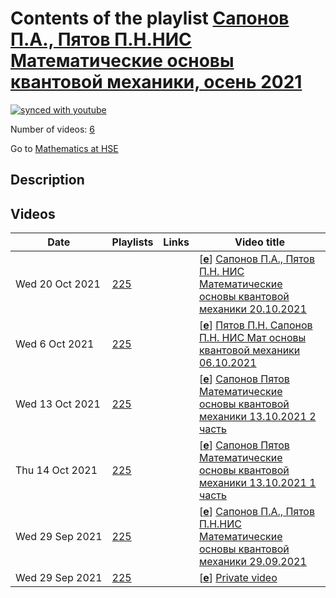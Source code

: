 # Contents of the playlist [Сапонов П.А., Пятов П.Н.НИС Математические основы квантовой механики, осень 2021](https://www.youtube.com/playlist?list=PLq3E5oubNNoD165LM_iwAMgEVq4_Fc1WE)

[![synced with youtube](https://img.shields.io/github/last-commit/mathphysschool/mathphysschool.github.io/autoupdate1?label=synced%20with%20youtube)](#)

Number of videos: [6](#videos)

Go to [Mathematics at HSE](../README.md)

## Description



## Videos

|Date|Playlists|Links|Video title|
|---|---|---|---|
| Wed&nbsp;20&nbsp;Oct&nbsp;2021 | [225](../playlists/225 "Сапонов П.А., Пятов П.Н.НИС Математические основы квантовой механики, осень 2021") |  | [[**e**](https://studio.youtube.com/video/SG8dmPKUCrE/edit "Edit")] [Сапонов П.А., Пятов П.Н. НИС Математические основы квантовой механики 20.10.2021](https://www.youtube.com/watch?v=SG8dmPKUCrE&list=PLq3E5oubNNoD165LM_iwAMgEVq4_Fc1WE) |
| Wed&nbsp;6&nbsp;Oct&nbsp;2021 | [225](../playlists/225 "Сапонов П.А., Пятов П.Н.НИС Математические основы квантовой механики, осень 2021") |  | [[**e**](https://studio.youtube.com/video/soYS2QCt1M0/edit "Edit")] [Пятов П.Н. Сапонов П.Н. НИС Мат основы квантовой механики 06.10.2021](https://www.youtube.com/watch?v=soYS2QCt1M0&list=PLq3E5oubNNoD165LM_iwAMgEVq4_Fc1WE) |
| Wed&nbsp;13&nbsp;Oct&nbsp;2021 | [225](../playlists/225 "Сапонов П.А., Пятов П.Н.НИС Математические основы квантовой механики, осень 2021") |  | [[**e**](https://studio.youtube.com/video/eHL8p_SfliU/edit "Edit")] [Сапонов Пятов Математические основы квантовой механики 13.10.2021 2 часть](https://www.youtube.com/watch?v=eHL8p_SfliU&list=PLq3E5oubNNoD165LM_iwAMgEVq4_Fc1WE) |
| Thu&nbsp;14&nbsp;Oct&nbsp;2021 | [225](../playlists/225 "Сапонов П.А., Пятов П.Н.НИС Математические основы квантовой механики, осень 2021") |  | [[**e**](https://studio.youtube.com/video/tXtm-SL_esk/edit "Edit")] [Сапонов Пятов Математические основы квантовой механики 13.10.2021 1 часть](https://www.youtube.com/watch?v=tXtm-SL_esk&list=PLq3E5oubNNoD165LM_iwAMgEVq4_Fc1WE) |
| Wed&nbsp;29&nbsp;Sep&nbsp;2021 | [225](../playlists/225 "Сапонов П.А., Пятов П.Н.НИС Математические основы квантовой механики, осень 2021") |  | [[**e**](https://studio.youtube.com/video/fC4FC4DIYOc/edit "Edit")] [Сапонов П.А., Пятов П.Н.НИС Математические основы квантовой механики 29.09.2021](https://www.youtube.com/watch?v=fC4FC4DIYOc&list=PLq3E5oubNNoD165LM_iwAMgEVq4_Fc1WE) |
| Wed&nbsp;29&nbsp;Sep&nbsp;2021 | [225](../playlists/225 "Сапонов П.А., Пятов П.Н.НИС Математические основы квантовой механики, осень 2021") |  | [[**e**](https://studio.youtube.com/video/dUil0TixeSg/edit "Edit")] [Private video](https://www.youtube.com/watch?v=dUil0TixeSg&list=PLq3E5oubNNoD165LM_iwAMgEVq4_Fc1WE "This video is private.") |
